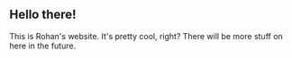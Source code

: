 ## Hello there!

This is Rohan's website. It's pretty cool, right? There will be more stuff on here in the future.
